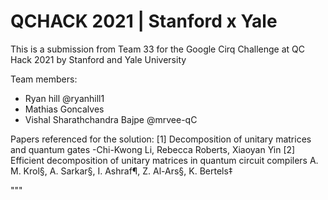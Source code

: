 # QCHACK 2021 | Stanford x Yale 

This is a submission from Team 33 for the Google Cirq Challenge at QC Hack 2021 by Stanford and Yale University

Team members: 
- Ryan hill @ryanhill1
- Mathias Goncalves
- Vishal Sharathchandra Bajpe @mrvee-qC 

Papers referenced for the solution: 
[1] Decomposition of unitary matrices and quantum gates -Chi-Kwong Li, Rebecca Roberts, Xiaoyan Yin
[2] Efficient decomposition of unitary matrices in quantum circuit compilers A. M. Krol§, A. Sarkar§, I. Ashraf¶, Z. Al-Ars§, K. Bertels‡

"""
